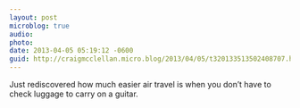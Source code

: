 ```yaml
---
layout: post
microblog: true
audio: 
photo: 
date: 2013-04-05 05:19:12 -0600
guid: http://craigmcclellan.micro.blog/2013/04/05/t320133513502408707.html
---
```

Just rediscovered how much easier air travel is when you don’t have to check luggage to carry on a guitar.
